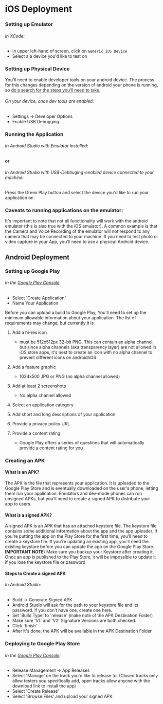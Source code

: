 # iOS Deployment

### Setting up Emulator
###### In XCode:
- In upper left-hand of screen, click on `Generic iOS Device`
- Select a a device you'd like to test on

### Setting up Physical Device
You'll need to enable developer tools on your android device. The process for this changes depending on the version of android your phone is running, so [do a search for the steps you'll need to take.](https://www.google.com/search?q=enable+developer+mode+android&oq=enable+developer+mode+android&aqs=chrome.0.0l6.4452j1j1&sourceid=chrome&ie=UTF-8 "do a search for the steps you'll need to take.")
###### On your device, once dev tools are enabled:

- Settings -> Developer Options
- Enable USB Debugging

### Running the Application

###### In Android Studio with Emulator Installed:
**or**
###### In Android Studio with USB-Debbuging-enabled device connected to your machine:

Press the Green Play button and select the device you'd like to run your application on.

### Caveats to running applications on the emulator:

It's important to note that not all functionality will work with the android emulator (this is also true with the iOS emulator). A common example is that the Camera and Voice Recording of the emulator will not respond to any camera that may be connected to your machine. If you need to test photo or video capture in your App, you'll need to use a physical Android device.

## Android Deployment



### Setting up Google Play

###### In the [Google Play Console](https://play.google.com/apps/publish/ "Google Play Console")
- Select 'Create Application'
- Name Your Application

Before you can upload a build to Google Play, You'll need to set up the minimum allowable information about your application. The list of requirements may change, but currently it is:

1. Add a hi-res icon
	- must be 512x512px 32-bit PNG. This can contain an alpha channel, but since alpha channels (aka transparency layer) are not allowed in iOS store apps, it's best to create an icon with no alpha channel to prevent different icons on android/iOS

2. Add a feature graphic
	- 1024x500 JPG or PNG (no alpha channel allowed)
3. Add at least 2 screenshots
	- No alpha channel allowed

4. Select an application category

5. Add short and long descriptions of your application

6. Provide a privacy policy URL

7. Provide a content rating
	- Google Play offers a series of questions that will automatically provide a content rating for you

### Creating an APK

#### What is an APK?
The APK is the file that represents your application. It is uploaded to the Google Play Store and is eventually downloaded on the user's phone, letting them run your application. Emulators and dev-mode phones can run unsigned APKs, but you'll need to create a signed APK to distribute your app to users.

#### What is a signed APK?
A signed APK is an APK that has an attached keystore file. The keystore file contains some additional information about the app and the app uploader. If you're putting the app on the Play Store for the first time, you'll need to create a keystore file. If you're updating an existing app, you'll need the existing keystore before you can update the app on the Google Play Store. **IMPORTANT NOTE:**  Make sure you backup your Keystore after creating it. Once an app is published to the Play Store, it will be impossible to update it if you lose the keystore file or password.

#### Steps to Create a signed APK
###### In Android Studio:
- Build -> Generate Signed APK
- Android Studio will ask for the path to your keystore file and its password. If you don't have one, create one here.
- Set 'Build Type' to 'release' (make note of the APK Destination Folder)
- Make sure 'V1' and 'V2' Signature Versions are both checked.
- Click 'finish'
- After it's done, the APK will be available in the APK Destination Folder

### Deploying to Google Play Store

###### In the [Google Play Console](https://play.google.com/apps/publish/ "Google Play Console"):
- Release Management -> App Releases
- Select 'Manage' on the track you'd like to release to. (Closed tracks only allow testers you specifically add, open tracks allow anyone with the download link to install the app)
- Select 'Create Release'
- Select 'Browse Files' and upload your signed APK
